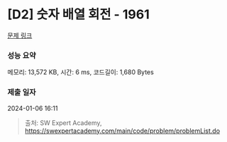 # [D2] 숫자 배열 회전 - 1961 

[문제 링크](https://swexpertacademy.com/main/code/problem/problemDetail.do?contestProbId=AV5Pq-OKAVYDFAUq) 

### 성능 요약

메모리: 13,572 KB, 시간: 6 ms, 코드길이: 1,680 Bytes

### 제출 일자

2024-01-06 16:11



> 출처: SW Expert Academy, https://swexpertacademy.com/main/code/problem/problemList.do